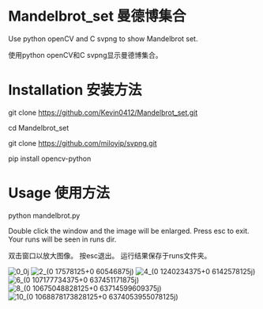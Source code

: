# Mandelbrot_set 曼德博集合
Use python openCV and C svpng to show Mandelbrot set.

使用python openCV和C svpng显示曼德博集合。

# Installation 安装方法
git clone https://github.com/Kevin0412/Mandelbrot_set.git

cd Mandelbrot_set

git clone https://github.com/miloyip/svpng.git

pip install opencv-python


# Usage 使用方法
python mandelbrot.py

Double click the window and the image will be enlarged.
Press esc to exit.
Your runs will be seen in runs dir.

双击窗口以放大图像。
按esc退出。
运行结果保存于runs文件夹。

![0_0j](https://user-images.githubusercontent.com/45508696/207787809-d1ef3cc8-73a4-4895-9aaf-9d49ed8b0695.png)
![2_(0 17578125+0 60546875j)](https://user-images.githubusercontent.com/45508696/207806901-ecd696fc-562b-4ca7-8c28-e39251384b0b.png)
![4_(0 1240234375+0 6142578125j)](https://user-images.githubusercontent.com/45508696/207806924-8e8fb2ab-2b7d-47bf-b545-a0d6d1aeab92.png)
![6_(0 107177734375+0 637451171875j)](https://user-images.githubusercontent.com/45508696/207806945-70ae7dfb-fbc8-408e-b801-11b267574554.png)
![8_(0 10675048828125+0 63714599609375j)](https://user-images.githubusercontent.com/45508696/207806964-460e871f-17d5-4d11-817f-f4f77434b5f9.png)
![10_(0 1068878173828125+0 6374053955078125j)](https://user-images.githubusercontent.com/45508696/207806998-ef219110-4070-4c25-ba29-19aa1c51f7fa.png)
